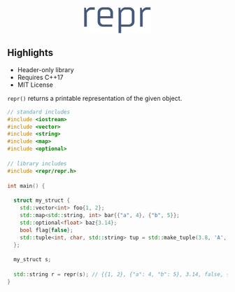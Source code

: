<p align="center">
  <img height="60" src="img/logo.png"/> 
</p>

## Highlights

* Header-only library
* Requires C++17
* MIT License

`repr()` returns a printable representation of the given object.

```cpp
// standard includes
#include <iostream>
#include <vector>
#include <string>
#include <map>
#include <optional>

// library includes
#include <repr/repr.h>

int main() {
  
  struct my_struct {
    std::vector<int> foo{1, 2};
    std::map<std::string, int> bar{{"a", 4}, {"b", 5}};
    std::optional<float> baz{3.14};
    bool flag{false};
    std::tuple<int, char, std::string> tup = std::make_tuple(3.8, 'A', "Lisa Simpson");
  };

  my_struct s;
  
  std::string r = repr(s); // {{1, 2}, {"a": 4, "b": 5}, 3.14, false, {3, 'A', "Lisa Simpson"}}
}
```
